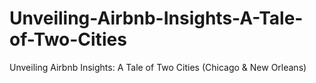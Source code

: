 # Unveiling-Airbnb-Insights-A-Tale-of-Two-Cities
Unveiling Airbnb Insights: A Tale of Two Cities (Chicago &amp; New Orleans)
